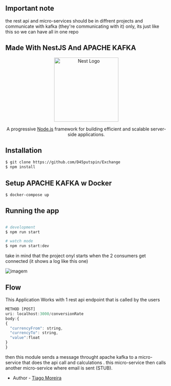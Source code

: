 ## Important note

the rest api and micro-services should be in diffrent projects and communicate with kafka (they're communicating with it) only, its just like this so we can have all in one repo

## Made With NestJS And APACHE KAFKA
<p align="center">
  <a href="http://nestjs.com/" target="blank"><img src="https://nestjs.com/img/logo-small.svg" width="200" alt="Nest Logo" /></a>
</p>

  <p align="center">A progressive <a href="http://nodejs.org" target="_blank">Node.js</a> framework for building efficient and scalable server-side applications.</p>

## Installation

```bash
$ git clone https://github.com/D45putspin/Exchange
$ npm install
```

## Setup APACHE KAFKA  w Docker
```bash
$ docker-compose up
```
## Running the app

```bash

# development
$ npm run start

# watch mode
$ npm run start:dev

```
take in mind that the project onyl starts when the 2 consumers get connected (it shows a log like this one) 

![imagem](https://user-images.githubusercontent.com/36547913/191052315-4e541dae-f453-484e-abcc-04df7edfd111.png)


## Flow

This Application Works with 1 rest api endpoint that is called by the users 

```js
METHOD [POST]
uri: localhost:3000/conversionRate
body:{
{
  "currencyFrom": string,
  "currencyTo": string,
  "value":float
}
}
```

then this module sends a message throught apache kafka to a micro-service that does the api call and calculations .
this micro-service then calls another micro-service where email is sent (STUB).




- Author - [Tiago Moreira](https://github.com/D45putspin)




